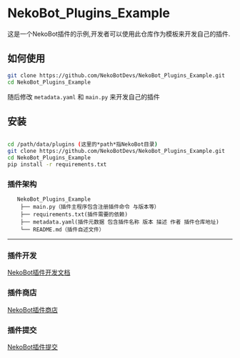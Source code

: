 # NekoBot_Plugins_Example

这是一个NekoBot插件的示例,开发者可以使用此仓库作为模板来开发自己的插件.

## 如何使用

```bash
git clone https://github.com/NekoBotDevs/NekoBot_Plugins_Example.git
cd NekoBot_Plugins_Example
```

随后修改 `metadata.yaml` 和 `main.py` 来开发自己的插件

## 安装

```bash

cd /path/data/plugins (这里的*path*指NekoBot目录)
git clone https://github.com/NekoBotDevs/NekoBot_Plugins_Example.git
cd NekoBot_Plugins_Example
pip install -r requirements.txt
```

### 插件架构

```text
   NekoBot_Plugins_Example
    ├── main.py（插件主程序包含注册插件命令 与版本等）
    ├── requirements.txt(插件需要的依赖)
    ├── metadata.yaml(插件元数据 包含插件名称 版本 描述 作者 插件仓库地址)
    └── README.md（插件自述文件）
```

---

### 插件开发

[NekoBot插件开发文档](https://docs.nekolook.com/plugins/intro)

### 插件商店

[NekoBot插件商店](https://store.nekolook.com)

### 插件提交

[NekoBot插件提交](https://store.nekolook.com/plugins/publish)
